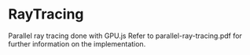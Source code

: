 # RayTracing
Parallel ray tracing done with GPU.js
Refer to parallel-ray-tracing.pdf for further information on the implementation.
